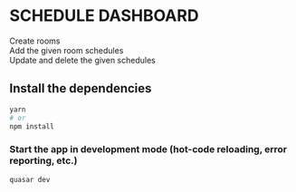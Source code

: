 # SCHEDULE DASHBOARD

Create rooms  
Add the given room schedules  
Update and delete the given schedules

## Install the dependencies
 
```bash
yarn
# or
npm install
```

### Start the app in development mode (hot-code reloading, error reporting, etc.)

```bash
quasar dev
```
